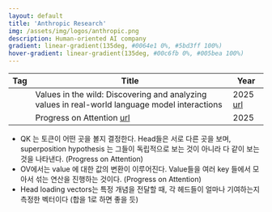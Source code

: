 ```yaml
---
layout: default
title: 'Anthropic Research'
img: /assets/img/logos/anthropic.png
description: Human-oriented AI company
gradient: linear-gradient(135deg, #0064e1 0%, #5bd3ff 100%)
hover-gradient: linear-gradient(135deg, #00c6fb 0%, #005bea 100%)
---
```


|Tag | Title | Year |
|----|----|----|
| | Values in the wild: Discovering and analyzing values in real-world language model interactions | 2025 [url](https://www.anthropic.com/research/values-wild) |
| | Progress on Attention [url](https://transformer-circuits.pub/2025/attention-update/index.html) | 2025 



- QK 는 토큰이 어떤 곳을 볼지 결정한다. Head들은 서로 다른 곳을 보며, superposition hypothesis 는 그들이 독립적으로 보는 것이 아니라 다 같이 보는 것을 나타낸다. (Progress on Attention)
- OV에서는 value 에 대한 값의 변환이 이루어진다. Value들을 여러 key 들에서 모아서 섞는 연산을 진행하는 것이다. (Progress on Attention)
- Head loading vectors는 특정 개념을 전달할 때, 각 헤드들이 얼마나 기여하는지 측정한 벡터이다 (합을 1로 하면 좋을 듯)
